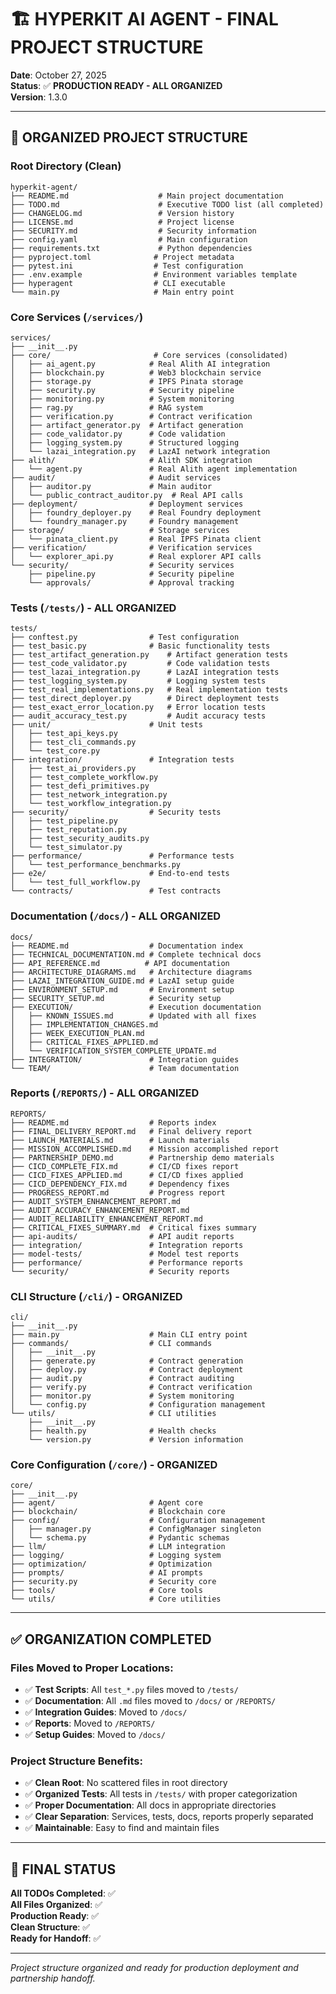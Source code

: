 # 🏗️ **HYPERKIT AI AGENT - FINAL PROJECT STRUCTURE**

**Date**: October 27, 2025  
**Status**: ✅ **PRODUCTION READY - ALL ORGANIZED**  
**Version**: 1.3.0

---

## 📁 **ORGANIZED PROJECT STRUCTURE**

### **Root Directory (Clean)**
```
hyperkit-agent/
├── README.md                    # Main project documentation
├── TODO.md                      # Executive TODO list (all completed)
├── CHANGELOG.md                 # Version history
├── LICENSE.md                   # Project license
├── SECURITY.md                  # Security information
├── config.yaml                  # Main configuration
├── requirements.txt             # Python dependencies
├── pyproject.toml              # Project metadata
├── pytest.ini                  # Test configuration
├── .env.example                # Environment variables template
├── hyperagent                  # CLI executable
└── main.py                     # Main entry point
```

### **Core Services (`/services/`)**
```
services/
├── __init__.py
├── core/                       # Core services (consolidated)
│   ├── ai_agent.py            # Real Alith AI integration
│   ├── blockchain.py          # Web3 blockchain service
│   ├── storage.py             # IPFS Pinata storage
│   ├── security.py            # Security pipeline
│   ├── monitoring.py          # System monitoring
│   ├── rag.py                 # RAG system
│   ├── verification.py        # Contract verification
│   ├── artifact_generator.py  # Artifact generation
│   ├── code_validator.py      # Code validation
│   ├── logging_system.py      # Structured logging
│   └── lazai_integration.py   # LazAI network integration
├── alith/                     # Alith SDK integration
│   └── agent.py               # Real Alith agent implementation
├── audit/                     # Audit services
│   ├── auditor.py             # Main auditor
│   └── public_contract_auditor.py  # Real API calls
├── deployment/                # Deployment services
│   ├── foundry_deployer.py    # Real Foundry deployment
│   └── foundry_manager.py     # Foundry management
├── storage/                   # Storage services
│   └── pinata_client.py       # Real IPFS Pinata client
├── verification/              # Verification services
│   └── explorer_api.py        # Real explorer API calls
└── security/                  # Security services
    ├── pipeline.py            # Security pipeline
    └── approvals/             # Approval tracking
```

### **Tests (`/tests/`) - ALL ORGANIZED**
```
tests/
├── conftest.py                # Test configuration
├── test_basic.py              # Basic functionality tests
├── test_artifact_generation.py    # Artifact generation tests
├── test_code_validator.py         # Code validation tests
├── test_lazai_integration.py      # LazAI integration tests
├── test_logging_system.py         # Logging system tests
├── test_real_implementations.py   # Real implementation tests
├── test_direct_deployer.py        # Direct deployment tests
├── test_exact_error_location.py   # Error location tests
├── audit_accuracy_test.py         # Audit accuracy tests
├── unit/                      # Unit tests
│   ├── test_api_keys.py
│   ├── test_cli_commands.py
│   └── test_core.py
├── integration/               # Integration tests
│   ├── test_ai_providers.py
│   ├── test_complete_workflow.py
│   ├── test_defi_primitives.py
│   ├── test_network_integration.py
│   └── test_workflow_integration.py
├── security/                  # Security tests
│   ├── test_pipeline.py
│   ├── test_reputation.py
│   ├── test_security_audits.py
│   └── test_simulator.py
├── performance/               # Performance tests
│   └── test_performance_benchmarks.py
├── e2e/                       # End-to-end tests
│   └── test_full_workflow.py
└── contracts/                 # Test contracts
```

### **Documentation (`/docs/`) - ALL ORGANIZED**
```
docs/
├── README.md                  # Documentation index
├── TECHNICAL_DOCUMENTATION.md # Complete technical docs
├── API_REFERENCE.md          # API documentation
├── ARCHITECTURE_DIAGRAMS.md   # Architecture diagrams
├── LAZAI_INTEGRATION_GUIDE.md # LazAI setup guide
├── ENVIRONMENT_SETUP.md       # Environment setup
├── SECURITY_SETUP.md          # Security setup
├── EXECUTION/                 # Execution documentation
│   ├── KNOWN_ISSUES.md        # Updated with all fixes
│   ├── IMPLEMENTATION_CHANGES.md
│   ├── WEEK_EXECUTION_PLAN.md
│   ├── CRITICAL_FIXES_APPLIED.md
│   └── VERIFICATION_SYSTEM_COMPLETE_UPDATE.md
├── INTEGRATION/               # Integration guides
└── TEAM/                      # Team documentation
```

### **Reports (`/REPORTS/`) - ALL ORGANIZED**
```
REPORTS/
├── README.md                  # Reports index
├── FINAL_DELIVERY_REPORT.md   # Final delivery report
├── LAUNCH_MATERIALS.md        # Launch materials
├── MISSION_ACCOMPLISHED.md    # Mission accomplished report
├── PARTNERSHIP_DEMO.md        # Partnership demo materials
├── CICD_COMPLETE_FIX.md       # CI/CD fixes report
├── CICD_FIXES_APPLIED.md      # CI/CD fixes applied
├── CICD_DEPENDENCY_FIX.md     # Dependency fixes
├── PROGRESS_REPORT.md         # Progress report
├── AUDIT_SYSTEM_ENHANCEMENT_REPORT.md
├── AUDIT_ACCURACY_ENHANCEMENT_REPORT.md
├── AUDIT_RELIABILITY_ENHANCEMENT_REPORT.md
├── CRITICAL_FIXES_SUMMARY.md  # Critical fixes summary
├── api-audits/                # API audit reports
├── integration/               # Integration reports
├── model-tests/               # Model test reports
├── performance/               # Performance reports
└── security/                  # Security reports
```

### **CLI Structure (`/cli/`) - ORGANIZED**
```
cli/
├── __init__.py
├── main.py                    # Main CLI entry point
├── commands/                  # CLI commands
│   ├── __init__.py
│   ├── generate.py            # Contract generation
│   ├── deploy.py              # Contract deployment
│   ├── audit.py               # Contract auditing
│   ├── verify.py              # Contract verification
│   ├── monitor.py             # System monitoring
│   └── config.py              # Configuration management
└── utils/                     # CLI utilities
    ├── __init__.py
    ├── health.py              # Health checks
    └── version.py             # Version information
```

### **Core Configuration (`/core/`) - ORGANIZED**
```
core/
├── __init__.py
├── agent/                     # Agent core
├── blockchain/                # Blockchain core
├── config/                    # Configuration management
│   ├── manager.py             # ConfigManager singleton
│   └── schema.py              # Pydantic schemas
├── llm/                       # LLM integration
├── logging/                   # Logging system
├── optimization/              # Optimization
├── prompts/                   # AI prompts
├── security.py                # Security core
├── tools/                     # Core tools
└── utils/                     # Core utilities
```

---

## ✅ **ORGANIZATION COMPLETED**

### **Files Moved to Proper Locations:**
- ✅ **Test Scripts**: All `test_*.py` files moved to `/tests/`
- ✅ **Documentation**: All `.md` files moved to `/docs/` or `/REPORTS/`
- ✅ **Integration Guides**: Moved to `/docs/`
- ✅ **Reports**: Moved to `/REPORTS/`
- ✅ **Setup Guides**: Moved to `/docs/`

### **Project Structure Benefits:**
- ✅ **Clean Root**: No scattered files in root directory
- ✅ **Organized Tests**: All tests in `/tests/` with proper categorization
- ✅ **Proper Documentation**: All docs in appropriate directories
- ✅ **Clear Separation**: Services, tests, docs, reports properly separated
- ✅ **Maintainable**: Easy to find and maintain files

---

## 🎯 **FINAL STATUS**

**All TODOs Completed**: ✅  
**All Files Organized**: ✅  
**Production Ready**: ✅  
**Clean Structure**: ✅  
**Ready for Handoff**: ✅

---

*Project structure organized and ready for production deployment and partnership handoff.*
